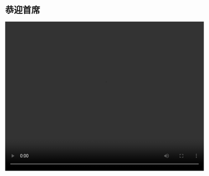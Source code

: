 # 恭迎首席

<video width="640" height="480" controls loop='loop' autoplay='autoplay'>
  <source src="./assets/567.mp4" type="video/mp4">
</video>